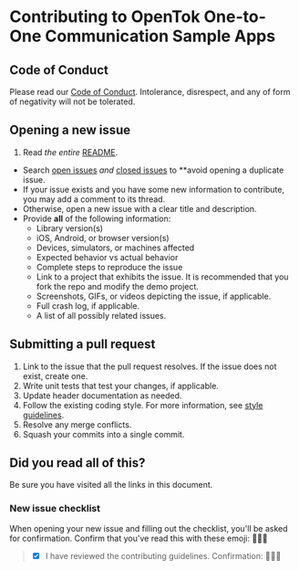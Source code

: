 # Contributing to OpenTok One-to-One Communication Sample Apps

## Code of Conduct

Please read our [Code of Conduct](https://github.com/opentok/one-to-one-sample-apps/blob/master/.github/CONDUCT.md). Intolerance, disrespect, and any of form of negativity will not be tolerated.

## Opening a new issue

1. Read *the entire* [README](https://github.com/opentok/one-to-one-sample-apps/blob/master/README.md).
* Search [open issues](https://github.com/opentok/one-to-one-sample-apps/issues) *and* [closed issues](https://github.com/opentok/one-to-one-sample-apps/issues?q=is%3Aissue+is%3Aclosed) to **avoid opening a duplicate issue.
* If your issue exists and you have some new information to contribute, you may add a comment to its thread.
* Otherwise, open a new issue with a clear title and description.
* Provide **all** of the following information:
  - Library version(s)
  - iOS, Android, or browser version(s)
  - Devices, simulators, or machines affected
  - Expected behavior vs actual behavior
  - Complete steps to reproduce the issue
  - Link to a project that exhibits the issue. It is recommended that you fork the repo and modify the demo project.
  - Screenshots, GIFs, or videos depicting the issue, if applicable.
  - Full crash log, if applicable.
  - A list of all possibly related issues.

## Submitting a pull request

1. Link to the issue that the pull request resolves. If the issue does not exist, create one.
2. Write unit tests that test your changes, if applicable.
3. Update header documentation as needed.
4. Follow the existing coding style. For more information, see [style guidelines](https://github.com/NYTimes/objective-c-style-guide).
5. Resolve any merge conflicts.
6. Squash your commits into a single commit.

## Did you read all of this?

Be sure you have visited all the links in this document.

### New issue checklist

When opening your new issue and filling out the checklist, you'll be asked for confirmation. Confirm that you've read this with these emoji: :muscle::sunglasses::facepunch:

> - [x] I have reviewed the contributing guidelines. Confirmation: :muscle::sunglasses::facepunch:
